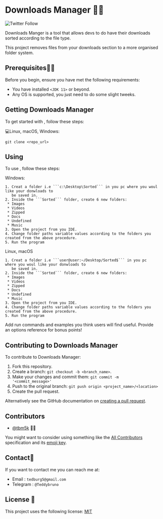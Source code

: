# Downloads Manager 🐱‍👤

<!--- These are examples. See https://shields.io for others or to customize this set of shields. You might want to include dependencies, project status and licence info here --->
![Twitter Follow](https://img.shields.io/twitter/follow/tbm5k?style=social)

Downloads Manger is a tool that allows devs to do have their downloads sorted according to the file type.

This project removes files from your downloads section to a more organised folder system.

## Prerequisites👨‍🏫

Before you begin, ensure you have met the following requirements:
<!--- These are just example requirements. Add, duplicate or remove as required --->
* You have installed `<JDK 11>` or beyond.
* Any OS is supported, you just need to do some slight tweeks.

## Getting Downloads Manager

To get started with <Downloads Manager>, follow these steps:

💻Linux, macOS, Windows:
```
git clone <repo_url>
```

## Using <Downloads Manager>

To use <Downloads Manager>, follow these steps:

Windows: 
```
1. Creat a folder i.e ```c:\Desktop\Sorted``` in you pc where you woul like your donwloads to 
   be saved in.
2. Inside the ```Sorted``` folder, create 6 new folders: 
 * Images
 * Videos
 * Zipped
 * Docs
 * Undefined
 * Music
3. Open the project from you IDE.
4. Change folder paths variable values according to the folders you created from the above procedure.
5. Run the program 
```

Linux, macOS
```
1. Creat a folder i.e ```user@user:~/Desktop/Sorted$``` in you pc where you woul like your donwloads to 
   be saved in.
2. Inside the ```Sorted``` folder, create 6 new folders: 
 * Images
 * Videos
 * Zipped
 * Docs
 * Undefined
 * Music
3. Open the project from you IDE.
4. Change folder paths variable values according to the folders you created from the above procedure.
5. Run the program
```

Add run commands and examples you think users will find useful. Provide an options reference for bonus points!

## Contributing to Downloads Manager
<!--- If your README is long or you have some specific process or steps you want contributors to follow, consider creating a separate CONTRIBUTING.md file--->
To contribute to Downloads Manager:

1. Fork this repository.
2. Create a branch: `git checkout -b <branch_name>`.
3. Make your changes and commit them: `git commit -m '<commit_message>'`
4. Push to the original branch: `git push origin <project_name>/<location>`
5. Create the pull request.

Alternatively see the GitHub documentation on [creating a pull request](https://help.github.com/en/github/collaborating-with-issues-and-pull-requests/creating-a-pull-request).

## Contributors

* [@tbm5k](https://github.com/tbm5k) 👨‍💼

You might want to consider using something like the [All Contributors](https://github.com/all-contributors/all-contributors) specification and its [emoji key](https://allcontributors.org/docs/en/emoji-key).

## Contact📮

If you want to contact me you can reach me at: 
* Email : ```tedburg5@gmail.com```
* Telegram : ```@Teddybruno```

## License 📝

This project uses the following license: [MIT](https://github.com/tbm5k/download-manager/blob/master/LICENSE)
